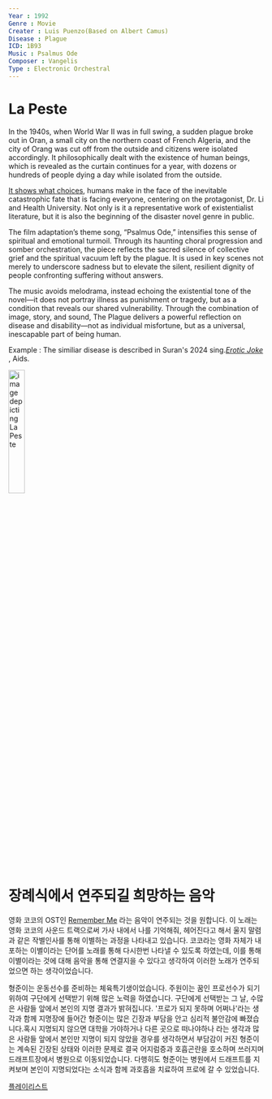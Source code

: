 ```yaml
---
Year : 1992
Genre : Movie
Creater : Luis Puenzo(Based on Albert Camus)
Disease : Plague
ICD: 1B93
Music : Psalmus Ode
Composer : Vangelis
Type : Electronic Orchestral
---
```


# La Peste
In the 1940s, when World War II was in full swing, a sudden plague broke out in Oran, a small city on the northern coast of French Algeria, and the city of Orang was cut off from the outside and citizens were isolated accordingly. It philosophically dealt with the existence of human beings, which is revealed as the curtain continues for a year, with dozens or hundreds of people dying a day while isolated from the outside.

[It shows what choices](https://youtu.be/1Rw7p8McXzw?feature=shared), humans make in the face of the inevitable catastrophic fate that is facing everyone, centering on the protagonist, Dr. Li and Health University. Not only is it a representative work of existentialist literature, but it is also the beginning of the disaster novel genre in public.

The film adaptation’s theme song, “Psalmus Ode,” intensifies this sense of spiritual and emotional turmoil. Through its haunting choral progression and somber orchestration, the piece reflects the sacred silence of collective grief and the spiritual vacuum left by the plague. It is used in key scenes not merely to underscore sadness but to elevate the silent, resilient dignity of people confronting suffering without answers.

The music avoids melodrama, instead echoing the existential tone of the novel—it does not portray illness as punishment or tragedy, but as a condition that reveals our shared vulnerability. Through the combination of image, story, and sound, The Plague delivers a powerful reflection on disease and disability—not as individual misfortune, but as a universal, inescapable part of being human.

Example : The similiar disease is described in Suran's 2024 sing.[*Erotic Joke*](yum_jihyeon.md) , Aids.



<img src="./kim_jinhyeon_img.png" alt="image depicting La Peste" style="width:25%;" />

# 장례식에서 연주되길 희망하는 음악
영화 코코의 OST인 [Remember Me](https://youtu.be/KP_XkN2v7OM?feature=shared) 라는 음악이 연주되는 것을 원합니다. 이 노래는 영화 코코의 사운드 트랙으로써 가사 내에서 나를 기억해줘, 헤어진다고 해서 울지 말렴과 같은 작별인사를 통해 이별하는 과정을 나타내고 있습니다. 
코코라는 영화 자체가 내포하는 이별이라는 단어를 노래를 통해 다시한번 나타낼 수 있도록 하였는데, 이를 통해 이별이라는 것에 대해 음악을 통해 연결지을 수 있다고 생각하여 이러한 노래가 연주되었으면 하는 생각이었습니다.

형준이는 운동선수를 준비하는 체육특기생이었습니다. 주원이는 꿈인 프로선수가 되기 위하여 구단에게 선택받기 위해 많은 노력을 하였습니다. 구단에게 선택받는 그 날, 수많은 사람들 앞에서 본인의 지명 결과가 밝혀집니다. '프로가 되지 못하며 어쩌나'라는 생각과 함께 지명장에 들어간 형준이는 많은 긴장과 부담을 안고 심리적 불안감에 빠졌습니다.혹시 지명되지 않으면 대학을 가야하거나 다른 곳으로 떠나야하나 라는 생각과 많은 사람들 앞에서 본인만 지명이 되지 않았을 경우를 생각하면서 부담감이 커진 형준이는 계속된 긴장된 상태와 이러한 문제로 결국 어지럼증과 호흡곤란을 호소하며 쓰러지며 드래프트장에서 병원으로 이동되었습니다. 다행히도 형준이는 병원에서 드래프트를 지켜보며 본인이 지명되었다는 소식과 함께 과호흡을 치료하여 프로에 갈 수 있었습니다.

[플레이리스트](https://youtube.com/playlist?list=PLk47wQ3RK6rhBHROyUHP741xy0xuzgT6w&feature=shared)


